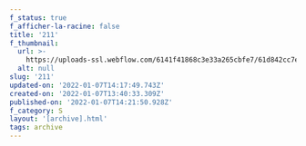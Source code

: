 ```yaml
---
f_status: true
f_afficher-la-racine: false
title: '211'
f_thumbnail:
  url: >-
    https://uploads-ssl.webflow.com/6141f41868c3e33a265cbfe7/61d842cc7e382b0fe9da9e5a_211.jpg
  alt: null
slug: '211'
updated-on: '2022-01-07T14:17:49.743Z'
created-on: '2022-01-07T13:40:33.309Z'
published-on: '2022-01-07T14:21:50.928Z'
f_category: S
layout: '[archive].html'
tags: archive
---
```



